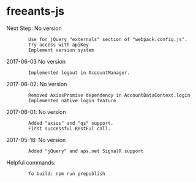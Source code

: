 # freeants-js

Next Step:  No version
            
            Use for jQuery "externals" section of "webpack.config.js".
            Try access with apiKey
            Implement version system

2017-06-03  No version

            Implemented logout in AccountManager.

2017-06-02: No version

            Removed AxiosPromise dependency in AccountDataContext.login
            Implemented native login feature

2017-06-01: No version

            Added "axios" and "qs" support.
            First successful RestFul call.

2017-05-18: No version

            Added "jQuery" and aps.net SignalR support

Helpful commands:

            To build: npm run prepublish